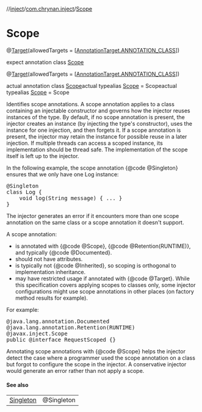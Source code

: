 //[inject](../../../index.md)/[com.chrynan.inject](../index.md)/[Scope](index.md)

# Scope

@[Target](https://kotlinlang.org/api/latest/jvm/stdlib/kotlin.annotation/-target/index.html)(allowedTargets = [[AnnotationTarget.ANNOTATION_CLASS](https://kotlinlang.org/api/latest/jvm/stdlib/kotlin.annotation/-annotation-target/-a-n-n-o-t-a-t-i-o-n_-c-l-a-s-s/index.html)])

expect annotation class [Scope](index.md)

@[Target](https://kotlinlang.org/api/latest/jvm/stdlib/kotlin.annotation/-target/index.html)(allowedTargets = [[AnnotationTarget.ANNOTATION_CLASS](https://kotlinlang.org/api/latest/jvm/stdlib/kotlin.annotation/-annotation-target/-a-n-n-o-t-a-t-i-o-n_-c-l-a-s-s/index.html)])

actual annotation class [Scope](index.md)actual typealias [Scope](index.md) = Scopeactual typealias [Scope](index.md) = Scope

Identifies scope annotations. A scope annotation applies to a class containing an injectable constructor and governs how the injector reuses instances of the type. By default, if no scope annotation is present, the injector creates an instance (by injecting the type's constructor), uses the instance for one injection, and then forgets it. If a scope annotation is present, the injector may retain the instance for possible reuse in a later injection. If multiple threads can access a scoped instance, its implementation should be thread safe. The implementation of the scope itself is left up to the injector.

<p>In the following example, the scope annotation {@code @Singleton} ensures
that we only have one Log instance:<pre>
&#064;Singleton
class Log {
    void log(String message) { ... }
}</pre><p>The injector generates an error if it encounters more than one scope
annotation on the same class or a scope annotation it doesn't support.<p>A scope annotation:
<ul>
<li>is annotated with {@code @Scope}, {@code @Retention(RUNTIME)},
    and typically {@code @Documented}.</li>
<li>should not have attributes.</li>
<li>is typically not {@code @Inherited}, so scoping is orthogonal to
    implementation inheritance.</li>
<li>may have restricted usage if annotated with {@code @Target}. While
    this specification covers applying scopes to classes only, some
    injector configurations might use scope annotations
    in other places (on factory method results for example).</li>
</ul><p>For example:<pre>
&#064;java.lang.annotation.Documented
&#064;java.lang.annotation.Retention(RUNTIME)
&#064;javax.inject.Scope
public @interface RequestScoped {}</pre><p>Annotating scope annotations with {@code @Scope} helps the injector
detect the case where a programmer used the scope annotation on a class but
forgot to configure the scope in the injector. A conservative injector
would generate an error rather than not apply a scope.

#### See also

| | |
|---|---|
| [Singleton](../-singleton/index.md) | @Singleton |
